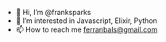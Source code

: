- 👋 Hi, I’m @franksparks
- 👀 I’m interested in Javascript, Elixir, Python
- 📫 How to reach me ferranbals@gmail.com

<!---
franksparks/franksparks is a ✨ special ✨ repository because its `README.md` (this file) appears on your GitHub profile.
You can click the Preview link to take a look at your changes.
--->
